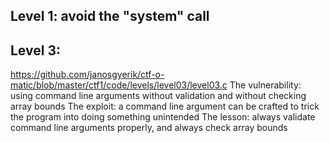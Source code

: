 ## Level 1: avoid the "system" call

## Level 3:

https://github.com/janosgyerik/ctf-o-matic/blob/master/ctf1/code/levels/level03/level03.c
The vulnerability: using command line arguments without
validation and without checking array bounds The exploit:
a command line argument can be crafted to trick the program into
doing something unintended The lesson: always validate command
line arguments properly, and always check array bounds



